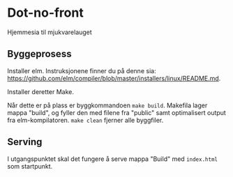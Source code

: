 # Dot-no-front
Hjemmesia til mjukvarelauget

## Byggeprosess
Installer elm. Instruksjonene finner du på denne sia: https://github.com/elm/compiler/blob/master/installers/linux/README.md.

Installer deretter Make. 

Når dette er på plass er byggkommandoen `make build`. Makefila lager mappa "build", og fyller den med filene fra "public" samt optimalisert output fra elm-kompilatoren. `make clean` fjerner alle byggfiler.

## Serving
I utgangspunktet skal det fungere å serve mappa "Build" med `index.html` som startpunkt.